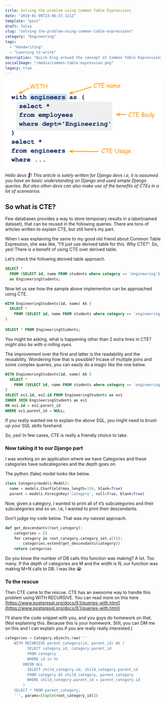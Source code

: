 ```yaml
---
title: Solving the problem using Common Table Expressions
date: "2019-01-08T23:46:37.121Z"
template: "post"
draft: false
slug: "solving-the-problem-using-common-table-expressions"
category: "Engineering"
tags:
  - "Handwriting"
  - "Learning to write"
description: "Quick blog around the concept of Common Table Expressions and how it can be leveraged to be used for daily normal usecases."
socialImage: "/media/common-table-expression.png"
legacy: true
---
```


![Common Table Expressions Snippet](../../static/media/common-table-expression.png)

_Hello devs 👋! This article is solely written for Django devs i.e, it is assumed you have an basic understanding on Django and used simple Django queries. But also other devs can also make use of the benefits of CTEs in a lot of scenearios._

## So what is CTE?
Few databases provides a way to store temporary results in a label(named dataset), that can be reused in the following queries. There are tons of articles written to explain CTE, but still here’s my part.

When I was explaining the same to my good old friend about Common Table Expression, she was like, “I’ll just use derived table for this. Why CTE?”. So, yes! There is a benefit of using CTE over derived table.

Let’s check the following derived table approach.

```sql
SELECT *
  FROM (SELECT id, name FROM students where category == 'engineering') 
  as EngineeringStudents;
```

Now let us see how the sample above implemention can be approached using CTE.

```sql
WITH EngineeringStudents(id, name) AS (
  SELECT *
    FROM (SELECT id, name FROM students where category == 'engineering') 
)

SELECT * FROM EngineeringStudents;
```

You might be asking, what is happening other than 2 extra lines in CTE?
*might also be with a rolling eyes.*

The improvement over the first and latter is the readability and the reusability. Wondering how that is possible?
Incase of multiple joins and some complex queries, you can easily do a magic like the one below.

```sql
WITH EngineeringStudents(id, name) AS (
  SELECT *
    FROM (SELECT id, name FROM students where category == 'engineering') 
)
SELECT es1.id, es2.id FROM EngineeringStudents as es1 
INNER JOIN EngineeringStudents as es1
ON es1.id = es2.parent_id 
WHERE es1.parent_id = NULL;
```

If you really wanted me to explain the above SQL, you might need to brush up your SQL skills forehand.

So, yes! In few cases, CTE is really a friendly choice to take.

### Now taking it to our Django part
I was working on an application where we have Categories and these categories have subcategories and the depth goes on.

The python (fake) model looks like below.

```python
class Category(models.Model):
  name = models.CharField(max_length=150, blank=True)
  parent = models.ForeignKey('Category', null=True, blank=True)
```

Now, given a category, I wanted to print all of it’s subcategories and their subcategories and so on. i.e, I wanted to print their descendants.

Don’t judge my code below. That was my naivest approach.

```python
def get_descendants(root_category):
    categories = []
    for category in root_category.category_set.all():
        categories.extend(get_descendants(category))
    return categories
```

Do you know the number of DB calls this function was making? A lot. Too many.
If the depth of categories are M and the width is N, our function was making M+N calls to DB. I was like 😭

### To the rescue
Then CTE came to the rescue. CTE has an awesome way to handle this problem using WITH RECURSIVE.
You can read more on this here [https://www.postgresql.org/docs/9.1/queries-with.html](https://www.postgresql.org/docs/9.1/queries-with.html)

I’ll share the code snippet with you, and you guys do homework on that. (Not explaining this. Because this is your homework. Still, you can DM me on this and I can explain you if you are really really interested.)

```python
categories = Category.objects.raw('''
    WITH RECURSIVE parent_category(id, parent_id) AS (
          SELECT category.id, category.parent_id
          FROM category
          WHERE id in %s
        UNION ALL
          SELECT child_category.id, child_category.parent_id
          FROM category AS child_category, parent_category
          WHERE child_category.parent_id = parent_category.id
        )
    SELECT * FROM parent_category;
    ''', params=[tuple(root_category_id)])
```

